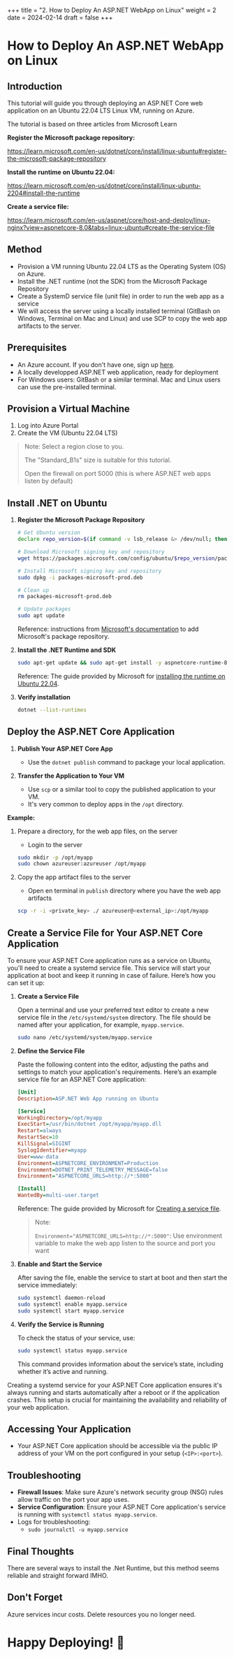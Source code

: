 +++
title = "2. How to Deploy An ASP.NET WebApp on Linux"
weight = 2
date = 2024-02-14
draft = false
+++

# How to Deploy An ASP.NET WebApp on Linux

## Introduction

This tutorial will guide you through deploying an ASP.NET Core web application on an Ubuntu 22.04 LTS Linux VM, running on Azure.

The tutorial is based on three articles from Microsoft Learn

**Register the Microsoft package repository:**

https://learn.microsoft.com/en-us/dotnet/core/install/linux-ubuntu#register-the-microsoft-package-repository

**Install the runtime on Ubuntu 22.04:**

https://learn.microsoft.com/en-us/dotnet/core/install/linux-ubuntu-2204#install-the-runtime

**Create a service file:**

https://learn.microsoft.com/en-us/aspnet/core/host-and-deploy/linux-nginx?view=aspnetcore-8.0&tabs=linux-ubuntu#create-the-service-file

## Method

- Provision a VM running Ubuntu 22.04 LTS as the Operating System (OS) on Azure.
- Install the .NET runtime (not the SDK) from the Microsoft Package Repository
- Create a SystemD service file (unit file) in order to run the web app as a service
- We will access the server using a locally installed terminal (GitBash on Windows, Terminal on Mac and Linux) and use SCP to copy the web app artifacts to the server.

## Prerequisites

- An Azure account. If you don't have one, sign up [here](https://azure.microsoft.com/).
- A locally developped ASP.NET web application, ready for deployment
- For Windows users: GitBash or a similar terminal. Mac and Linux users can use the pre-installed terminal.

## Provision a Virtual Machine

1. Log into Azure Portal
2. Create the VM (Ubuntu 22.04 LTS)

> Note: Select a region close to you.
> 
> The "Standard_B1s" size is suitable for this tutorial.
> 
> Open the firewall on port 5000 (this is where ASP.NET web apps listen by default)

## Install .NET on Ubuntu

1. **Register the Microsoft Package Repository**

	```bash
	# Get Ubuntu version
	declare repo_version=$(if command -v lsb_release &> /dev/null; then lsb_release -r -s; else grep -oP '(?<=^VERSION_ID=).+' /etc/os-release | tr -d '"'; fi)
	
	# Download Microsoft signing key and repository
	wget https://packages.microsoft.com/config/ubuntu/$repo_version/packages-microsoft-prod.deb -O packages-microsoft-prod.deb
	
	# Install Microsoft signing key and repository
	sudo dpkg -i packages-microsoft-prod.deb
	
	# Clean up
	rm packages-microsoft-prod.deb
	
	# Update packages
	sudo apt update
	```

	Reference: instructions from [Microsoft's documentation](https://learn.microsoft.com/en-us/dotnet/core/install/linux-ubuntu#register-the-microsoft-package-repository) to add Microsoft's package repository.

2. **Install the .NET Runtime and SDK**

	```bash
	sudo apt-get update && sudo apt-get install -y aspnetcore-runtime-8.0
	```

   Reference: The guide provided by Microsoft for [installing the runtime on Ubuntu 22.04](https://learn.microsoft.com/en-us/dotnet/core/install/linux-ubuntu-2204#install-the-runtime).

3. **Verify installation**

	```bash
	dotnet --list-runtimes
	```

## Deploy the ASP.NET Core Application

1. **Publish Your ASP.NET Core App**
   - Use the `dotnet publish` command to package your local application.

2. **Transfer the Application to Your VM**
   - Use `scp` or a similar tool to copy the published application to your VM.
   - It's very common to deploy apps in the `/opt` directory.

**Example:**

1. Prepare a directory, for the web app files, on the server
	- Login to the server

	```bash
	sudo mkdir -p /opt/myapp
	sudo chown azureuser:azureuser /opt/myapp
	```

2. Copy the app artifact files to the server
	- Open en terminal in `publish` directory where you have the web app artifacts

	```bash
	scp -r -i <private_key> ./ azureuser@<external_ip>:/opt/myapp
	```

## Create a Service File for Your ASP.NET Core Application

To ensure your ASP.NET Core application runs as a service on Ubuntu, you'll need to create a systemd service file. This service will start your application at boot and keep it running in case of failure. Here’s how you can set it up:

1. **Create a Service File**
   
   Open a terminal and use your preferred text editor to create a new service file in the `/etc/systemd/system` directory. The file should be named after your application, for example, `myapp.service`.

   ```bash
   sudo nano /etc/systemd/system/myapp.service
   ```

2. **Define the Service File**

   Paste the following content into the editor, adjusting the paths and settings to match your application's requirements. Here’s an example service file for an ASP.NET Core application:

   ```ini
   [Unit]
   Description=ASP.NET Web App running on Ubuntu

   [Service]
   WorkingDirectory=/opt/myapp
   ExecStart=/usr/bin/dotnet /opt/myapp/myapp.dll
   Restart=always
   RestartSec=10
   KillSignal=SIGINT
   SyslogIdentifier=myapp
   User=www-data
   Environment=ASPNETCORE_ENVIRONMENT=Production
   Environment=DOTNET_PRINT_TELEMETRY_MESSAGE=false
   Environment="ASPNETCORE_URLS=http://*:5000"

   [Install]
   WantedBy=multi-user.target
   ```
   
   Reference: The guide provided by Microsoft for [Creating a service file](https://learn.microsoft.com/en-us/aspnet/core/host-and-deploy/linux-nginx?view=aspnetcore-8.0&tabs=linux-ubuntu#create-the-service-file).
   
   
   	> Note: 
	> 	
	> `Environment="ASPNETCORE_URLS=http://*:5000"`: Use environment variable to make the web app listen to the source and port you want
	>

3. **Enable and Start the Service**

   After saving the file, enable the service to start at boot and then start the service immediately:

   ```bash
   sudo systemctl daemon-reload
   sudo systemctl enable myapp.service
   sudo systemctl start myapp.service
   ```

4. **Verify the Service is Running**

   To check the status of your service, use:

   ```bash
   sudo systemctl status myapp.service
   ```

   This command provides information about the service’s state, including whether it’s active and running.

Creating a systemd service for your ASP.NET Core application ensures it's always running and starts automatically after a reboot or if the application crashes. This setup is crucial for maintaining the availability and reliability of your web application.

## Accessing Your Application

- Your ASP.NET Core application should be accessible via the public IP address of your VM on the port configured in your setup (`<IP>:<port>`).

## Troubleshooting

- **Firewall Issues**: Make sure Azure's network security group (NSG) rules allow traffic on the port your app uses.
- **Service Configuration**: Ensure your ASP.NET Core application's service is running with `systemctl status myapp.service`.
- Logs for troubleshooting:
  - `sudo journalctl -u myapp.service`

## Final Thoughts

There are several ways to install the .Net Runtime, but this method seems reliable and straight forward IMHO.

## Don't Forget

Azure services incur costs. Delete resources you no longer need.

# Happy Deploying! 🚀







